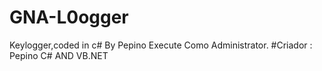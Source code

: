 # GNA-L0ogger
Keylogger,coded in c# By Pepino
Execute Como Administrator.
#Criador : Pepino
C# AND VB.NET
